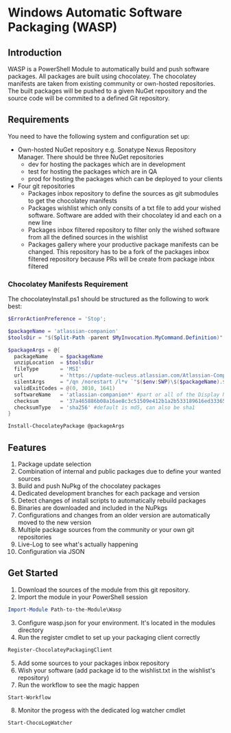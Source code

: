 # Windows Automatic Software Packaging (WASP)

## Introduction

WASP is a PowerShell Module to automatically build and push software packages.
All packages are built using chocolatey. The chocolatey manifests are taken from existing community or own-hosted repositories.
The built packages will be pushed to a given NuGet repository and the source code will be commited to a defined Git repository.

## Requirements

You need to have the following system and configuration set up:
* Own-hosted NuGet repository e.g. Sonatype Nexus Repository Manager. There should be three NuGet repositories
  * dev for hosting the packages which are in development
  * test for hosting the packages which are in QA
  * prod for hosting the packages which can be deployed to your clients
* Four git repositories
  * Packages inbox repository to define the sources as git submodules to get the chocolatey manifests
  * Packages wishlist which only consits of a txt file to add your wished software. Software are added with their chocolatey id and each on a new line
  * Packages inbox filtered repository to filter only the wished software from all the defined sources in the wishlist
  * Packages gallery where your productive package manifests can be changed. This repository has to be a fork of the packages inbox filtered repository because PRs will be create from package inbox filtered

### Chocolatey Manifests Requirement

The chocolateyInstall.ps1 should be structured as the following to work best:

```powershell
$ErrorActionPreference = 'Stop';

$packageName = 'atlassian-companion'
$toolsDir = "$(Split-Path -parent $MyInvocation.MyCommand.Definition)"

$packageArgs = @{
  packageName    = $packageName
  unzipLocation  = $toolsDir
  fileType       = 'MSI'
  url            = 'https://update-nucleus.atlassian.com/Atlassian-Companion/291cb34fe2296e5fb82b83a04704c9b4/latest/win32/ia32/Atlassian%20Companion.msi'
  silentArgs     = "/qn /norestart /l*v `"$($env:SWP)\$($packageName).$($env:chocolateyPackageVersion).MsiInstall.log`"" # ALLUSERS=1 DISABLEDESKTOPSHORTCUT=1 ADDDESKTOPICON=0 ADDSTARTMENU=0
  validExitCodes = @(0, 3010, 1641)
  softwareName   = 'atlassian-companion*' #part or all of the Display Name as you see it in Programs and Features. It should be enough to be unique
  checksum       = '37a465886b08a16ae8c3c51509e412b1a2b533189616ed333654ee1fdaa82c92'
  checksumType   = 'sha256' #default is md5, can also be sha1
}

Install-ChocolateyPackage @packageArgs
```

## Features

1. Package update selection
2. Combination of internal and public packages due to define your wanted sources
3. Build and push NuPkg of the chocolatey packages
4. Dedicated development branches for each package and version
5. Detect changes of install scripts to automatically rebuild packages
6. Binaries are downloaded and included in the NuPkgs
7. Configurations and changes from an older version are automatically moved to the new version
8. Multiple package sources from the community or your own git repositories
9. Live-Log to see what's actually happening
10. Configuration via JSON

## Get Started

1. Download the sources of the module from this git repository.
2. Import the module in your PowerShell session

```powershell
Import-Module Path-to-the-Module\Wasp
```

3. Configure wasp.json for your environment. It's located in the modules directory
4. Run the register cmdlet to set up your packaging client correctly

```powershell
Register-ChocolateyPackagingClient
```

5. Add some sources to your packages inbox repository
6. Wish your software (add package id to the wishlist.txt in the wishlist's repository)
7. Run the workflow to see the magic happen

```powershell
Start-Workflow
```

8. Monitor the progess with the dedicated log watcher cmdlet

```powershell
Start-ChocoLogWatcher
```
